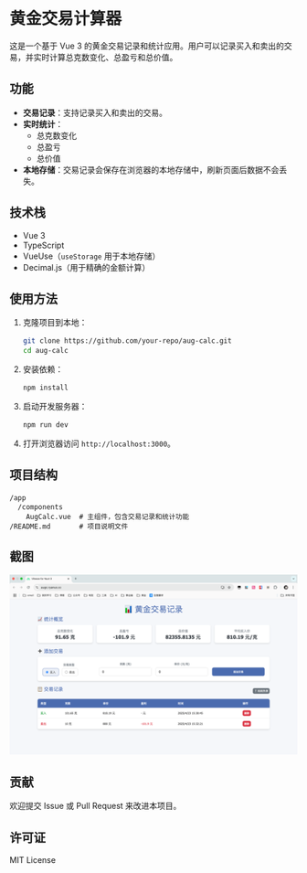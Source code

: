 # 黄金交易计算器

这是一个基于 Vue 3 的黄金交易记录和统计应用。用户可以记录买入和卖出的交易，并实时计算总克数变化、总盈亏和总价值。

## 功能

- **交易记录**：支持记录买入和卖出的交易。
- **实时统计**：
  - 总克数变化
  - 总盈亏
  - 总价值
- **本地存储**：交易记录会保存在浏览器的本地存储中，刷新页面后数据不会丢失。

## 技术栈

- Vue 3
- TypeScript
- VueUse（`useStorage` 用于本地存储）
- Decimal.js（用于精确的金额计算）

## 使用方法

1. 克隆项目到本地：

   ```bash
   git clone https://github.com/your-repo/aug-calc.git
   cd aug-calc
   ```

2. 安装依赖：

   ```bash
   npm install
   ```

3. 启动开发服务器：

   ```bash
   npm run dev
   ```

4. 打开浏览器访问 `http://localhost:3000`。

## 项目结构

```
/app
  /components
    AugCalc.vue  # 主组件，包含交易记录和统计功能
/README.md       # 项目说明文件
```

## 截图

![应用截图](/public/screenshot.png)

## 贡献

欢迎提交 Issue 或 Pull Request 来改进本项目。

## 许可证

MIT License
